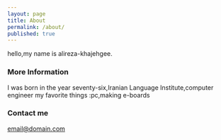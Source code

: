 ```yaml
---
layout: page
title: About
permalink: /about/
published: true
---
```


hello,my name is alireza-khajehgee.

### More Information

I was born in the year seventy-six,Iranian Language Institute,computer engineer
my favorite things :pc,making e-boards

### Contact me

[email@domain.com](mailto:email@domain.com)
